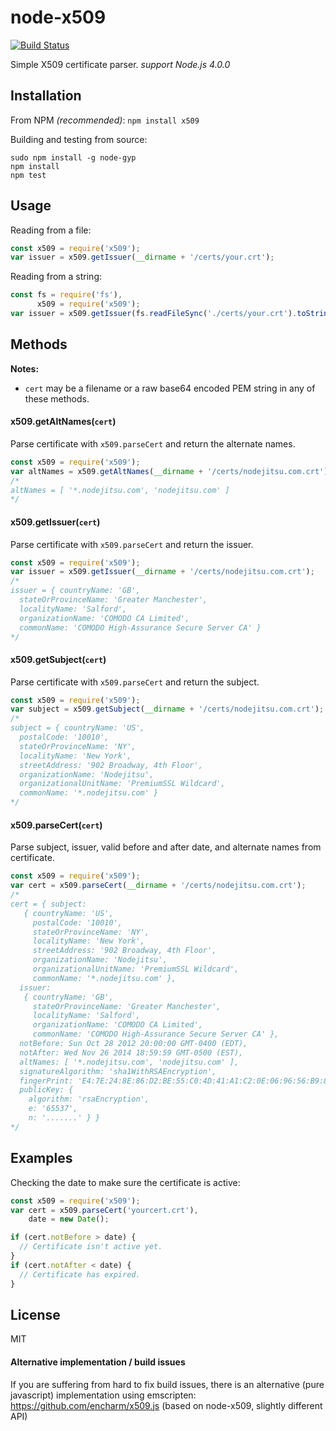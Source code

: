 node-x509
=========

[![Build Status](https://travis-ci.org/Southern/node-x509.svg)](https://travis-ci.org/Southern/node-x509)

Simple X509 certificate parser. 
*support Node.js 4.0.0*

## Installation

From NPM *(recommended)*: `npm install x509`

Building and testing from source:
```
sudo npm install -g node-gyp
npm install
npm test
```

## Usage
Reading from a file:
```js
const x509 = require('x509');
var issuer = x509.getIssuer(__dirname + '/certs/your.crt');
```

Reading from a string:
```js
const fs = require('fs'),
      x509 = require('x509');
var issuer = x509.getIssuer(fs.readFileSync('./certs/your.crt').toString());
```

## Methods
**Notes:**
- `cert` may be a filename or a raw base64 encoded PEM string in any of these methods.

#### x509.getAltNames(`cert`)
Parse certificate with `x509.parseCert` and return the alternate names.

```js
const x509 = require('x509');
var altNames = x509.getAltNames(__dirname + '/certs/nodejitsu.com.crt');
/*
altNames = [ '*.nodejitsu.com', 'nodejitsu.com' ]
*/
```

#### x509.getIssuer(`cert`)
Parse certificate with `x509.parseCert` and return the issuer.

```js
const x509 = require('x509');
var issuer = x509.getIssuer(__dirname + '/certs/nodejitsu.com.crt');
/*
issuer = { countryName: 'GB',
  stateOrProvinceName: 'Greater Manchester',
  localityName: 'Salford',
  organizationName: 'COMODO CA Limited',
  commonName: 'COMODO High-Assurance Secure Server CA' }
*/
```

#### x509.getSubject(`cert`)
Parse certificate with `x509.parseCert` and return the subject.

```js
const x509 = require('x509');
var subject = x509.getSubject(__dirname + '/certs/nodejitsu.com.crt');
/*
subject = { countryName: 'US',
  postalCode: '10010',
  stateOrProvinceName: 'NY',
  localityName: 'New York',
  streetAddress: '902 Broadway, 4th Floor',
  organizationName: 'Nodejitsu',
  organizationalUnitName: 'PremiumSSL Wildcard',
  commonName: '*.nodejitsu.com' }
*/
```

#### x509.parseCert(`cert`)
Parse subject, issuer, valid before and after date, and alternate names from certificate.

```js
const x509 = require('x509');
var cert = x509.parseCert(__dirname + '/certs/nodejitsu.com.crt');
/*
cert = { subject: 
   { countryName: 'US',
     postalCode: '10010',
     stateOrProvinceName: 'NY',
     localityName: 'New York',
     streetAddress: '902 Broadway, 4th Floor',
     organizationName: 'Nodejitsu',
     organizationalUnitName: 'PremiumSSL Wildcard',
     commonName: '*.nodejitsu.com' },
  issuer: 
   { countryName: 'GB',
     stateOrProvinceName: 'Greater Manchester',
     localityName: 'Salford',
     organizationName: 'COMODO CA Limited',
     commonName: 'COMODO High-Assurance Secure Server CA' },
  notBefore: Sun Oct 28 2012 20:00:00 GMT-0400 (EDT),
  notAfter: Wed Nov 26 2014 18:59:59 GMT-0500 (EST),
  altNames: [ '*.nodejitsu.com', 'nodejitsu.com' ],
  signatureAlgorithm: 'sha1WithRSAEncryption',
  fingerPrint: 'E4:7E:24:8E:86:D2:BE:55:C0:4D:41:A1:C2:0E:06:96:56:B9:8E:EC',
  publicKey: {
    algorithm: 'rsaEncryption',
    e: '65537',
    n: '.......' } }
*/
```

## Examples
Checking the date to make sure the certificate is active:
```js
const x509 = require('x509');
var cert = x509.parseCert('yourcert.crt'),
    date = new Date();

if (cert.notBefore > date) {
  // Certificate isn't active yet.
}
if (cert.notAfter < date) {
  // Certificate has expired.
}
```

## License

MIT

#### Alternative implementation / build issues
If you are suffering from hard to fix build issues, there is an alternative (pure javascript) implementation using emscripten: https://github.com/encharm/x509.js (based on node-x509, slightly different API)

